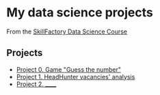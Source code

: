 # My data science projects

From the [SkillFactory Data Science Course](https://skillfactory.ru/data-scientist)

## Projects

* [Project 0. Game "Guess the number"](https://github.com/torchikov/sf_ds/tree/main/project_0)
* [Project 1. HeadHunter vacancies' analysis](https://github.com/torchikov/sf_ds/tree/main/project_1)
* [Project 2. ____]()